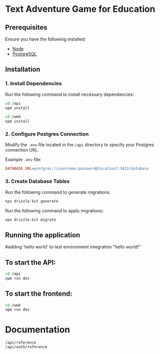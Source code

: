 # Text Adventure Game for Education

## Prerequisites

Ensure you have the following installed:

- [Node](https://nodejs.org/en)
- [PostgreSQL](https://www.postgresql.org/)

## Installation

### 1. Install Dependencies

Run the following command to install necessary dependencies:

```bash
cd /api
npm install
```

```bash
cd /web
npm install
```

### 2. Configure Postgres Connection

Modify the `.env` file located in the `/api` directory to specify your Postgres connection URL.

Example `.env` file:

```ini
DATABASE_URL=postgres://username:password@localhost:5432/database
```

### 3. Create Database Tables

Run the following command to generate migrations:

```bash
npx drizzle-kit generate
```

Run the following command to apply migrations:

```bash
npx drizzle-kit migrate
```

## Running the application

#adding 'hello world' to test environment integration
"hello world!"

## To start the API:

```bash
cd /api
npm run dev
```

## To start the frontend:
```bash
cd /web
npm run dev
```

# Documentation

```
/api/reference
/api/auth/reference
```